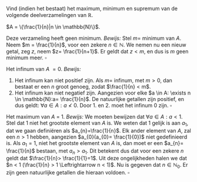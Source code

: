 Vind (indien het bestaat) het maximum, minimum en supremum van de volgende deelverzamelingen van $\mathbb{R}$.

$A = \{\frac{1}{n}|n \in \mathbb{N}\}$. 

Deze verzameling heeft geen minimum.
*Bewijs:*
Stel $m =$ minimum van $A$. Neem $m = \frac{1}{n}$, voor een zekere $n \in \mathbb{N}$. We nemen nu een nieuw getal, zeg $z$, neem $z= \frac{1}{n+1}$. Er geldt dat $z < m$, en dus is $m$ geen minimum meer. 
$\square$

Het infinum van $A$ $=0$.
*Bewijs:*
1. Het infinum kan niet positief zijn. Als $m=$ infinum, met $m > 0$, dan bestaat er een $n$ groot genoeg, zodat $\frac{1}{n} < m$.
2. Het infinum kan niet negatief zijn. Aangezien voor elke $a \in A: \exists n \in \mathbb{N}:a= \frac{1}{n}$. De natuurlijke getallen zijn positief, en dus geldt: $\forall a \in A: a \nless 0$.
Door 1. en 2. moet het infinum $0$ zijn.
$\square$

Het maximum van $A$ = 1.
*Bewijs:*
We moeten bewijzen dat $\forall a \in A: a < 1$. Stel dat $1$ niet het grootste element van $A$ is. We weten dat $1$ gelijk is aan $a_1$, dat we gaan definiëren als $a_{n}=\frac{1}{n}$. Elk ander element van $A$, zal een $n > 1$ hebben, aangezien $a_{0}(a_{0}= \frac{1}{0})$ niet gedefinieerd is.
Als $a_{1}= 1$, niet het grootste element van $A$ is, dan moet er een $a_{n}= \frac{1}{n}$ bestaan, met $a_{n} > a_{1}$. Dit betekent dus dat voor een zekere $n$ geldt dat $\frac{1}{n}> \frac{1}{1}=1$. 
Uit deze ongelijkheden halen we dat $n < 1 (\frac{1}{n} > 1 \Leftrightarrow n < 1)$. Nu is gegeven dat $n \in \mathbb{N}_0$. Er zijn geen natuurlijke getallen die hieraan voldoen.
$\square$
